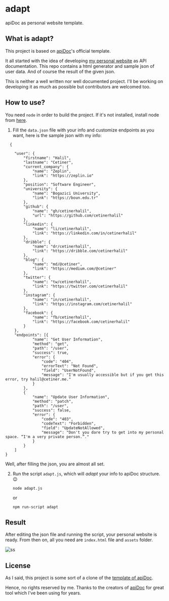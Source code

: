 # adapt
apiDoc as personal website template.

## What is adapt?

This project is based on [apiDoc](http://apidocjs.com/)'s official template.

It all started with the idea of developing [my personal website](http://halil.cetiner.me) as API documentation. This repo contains a html generator and sample json of user data. And of course the result of the given json.

This is neither a well written nor well documented project. I'll be working on developing it as much as possible but contributors are welcomed too.

## How to use?
You need `node` in order to build the project. If it's not installed, install node from [here](https://nodejs.org/en/download/).

1. Fill the `data.json` file with your info and customize endpoints as you want, here is the sample json with my info:
```
  {

    "user": {
        "firstname": "Halil",
        "lastname": "Cetiner",
        "current_company": {
            "name": "Zeplin",
            "link": "https://zeplin.io"
        },
        "position": "Software Engineer",
        "university": {
            "name": "Bogazici University",
            "link": "https://boun.edu.tr"
        },
        "github": {
            "name": "gh/cetinerhalil",
            "url": "https://github.com/cetinerhalil"
        },
        "linkedin": {
            "name": "li/cetinerhalil",
            "link": "https://linkedin.com/in/cetinerhalil"
        },
        "dribble": {
            "name": "dr/cetinerhalil",
            "link": "https://dribble.com/cetinerhalil"
        },
        "blog": {
            "name": "md/@cetiner",
            "link": "https://medium.com/@cetiner"
        },
        "twitter": {
            "name": "tw/cetinerhalil",
            "link": "https://twitter.com/cetinerhalil"
        },
        "instagram": {
            "name": "in/cetinerhalil",
            "link": "https://instagram.com/cetinerhalil"
        },
        "facebook": {
            "name": "fb/cetinerhalil",
            "link": "https://facebook.com/cetinerhalil"
        }
    },
    "endpoints": [{
            "name": "Get User Information",
            "method": "get",
            "path": "/user",
            "success": true,
            "error": {
                "code": "404",
                "errorText": "Not Found",
                "field": "UserNotFound",
                "message": "I'm usually accessible but if you get this error, try halil@cetiner.me."
            }
        },
        {
            "name": "Update User Information",
            "method": "patch",
            "path": "/user",
            "success": false,
            "error": {
                "code": "403",
                "codeText": "Forbidden",
                "field": "UpdateNotAllowed",
                "message": "Don't you dare try to get into my personal space. “I'm a very private person.”."
            }
        }
    ]
}

```
Well, after filling the json, you are almost all set.

2. Run the script `adapt.js`, which will _adapt_ your info to apiDoc structure. 😉
   ```
   node adapt.js
   ```
   or
   
   ```
   npm run-script adapt
   ```
## Result

After editing the json file and running the script, your personal website is ready. From then on, all you need are `index.html` file and `assets` folder.

![ss](https://github.com/cetinerhalil/adapt/blob/master/screenshots/ss.png)

## License

As I said, this project is some sort of a clone of the [template of apiDoc](https://github.com/apidoc/apidoc/tree/master/template).

Hence, no rights reserved by me. Thanks to the creators of [apiDoc](https://github.com/apidoc/apidoc) for great tool which I've been using for years.
